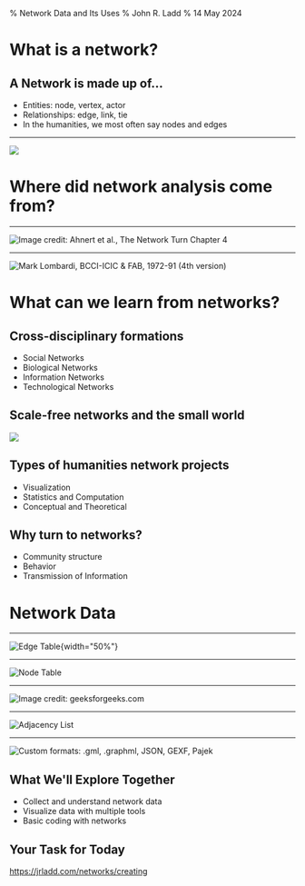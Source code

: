 % Network Data and Its Uses
% John R. Ladd
% 14 May 2024

# What is a network?

## A Network is made up of...

- Entities: node, vertex, actor
- Relationships: edge, link, tie
- In the humanities, we most often say nodes and edges

---

![](img/node_edge.png)

# Where did network analysis come from?

---

![<small>Image credit: Ahnert et al., *The Network Turn* Chapter 4</small>](img/kircher_internet.png)

---

![<small>Mark Lombardi, BCCI-ICIC & FAB, 1972-91 (4th version)</small>](img/BCCI.png)

# What can we learn from networks?

## Cross-disciplinary formations

- Social Networks
- Biological Networks
- Information Networks
- Technological Networks

## Scale-free networks and the small world

![](img/scale-free.png)

## Types of humanities network projects

- Visualization
- Statistics and Computation
- Conceptual and Theoretical

## Why turn to networks?

- Community structure
- Behavior 
- Transmission of Information

# Network Data

---

![Edge Table](img/edge-table.png){width="50%"}

---

![Node Table](img/node-table.png)

---

![<small>Image credit: geeksforgeeks.com</small>](img/adjacency-matrix.webp)

---

![Adjacency List](img/adjacency-table.png)

---

![Custom formats: .gml, .graphml, JSON, GEXF, Pajek](img/gml.png)

## What We'll Explore Together

- Collect and understand network data
- Visualize data with multiple tools
- Basic coding with networks

## Your Task for Today

<https://jrladd.com/networks/creating>
